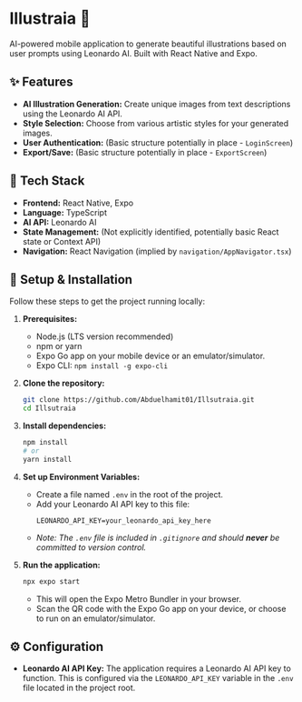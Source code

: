 # Illustraia 🎨

AI-powered mobile application to generate beautiful illustrations based on user prompts using Leonardo AI. Built with React Native and Expo.

## ✨ Features

*   **AI Illustration Generation:** Create unique images from text descriptions using the Leonardo AI API.
*   **Style Selection:** Choose from various artistic styles for your generated images.
*   **User Authentication:** (Basic structure potentially in place - `LoginScreen`)
*   **Export/Save:** (Basic structure potentially in place - `ExportScreen`)

## 🚀 Tech Stack

*   **Frontend:** React Native, Expo
*   **Language:** TypeScript
*   **AI API:** Leonardo AI
*   **State Management:** (Not explicitly identified, potentially basic React state or Context API)
*   **Navigation:** React Navigation (implied by `navigation/AppNavigator.tsx`)

## 🔧 Setup & Installation

Follow these steps to get the project running locally:

1.  **Prerequisites:**
    *   Node.js (LTS version recommended)
    *   npm or yarn
    *   Expo Go app on your mobile device or an emulator/simulator.
    *   Expo CLI: `npm install -g expo-cli`

2.  **Clone the repository:**
    ```bash
    git clone https://github.com/Abduelhamit01/Illsutraia.git
    cd Illsutraia
    ```

3.  **Install dependencies:**
    ```bash
    npm install
    # or
    yarn install
    ```

4.  **Set up Environment Variables:**
    *   Create a file named `.env` in the root of the project.
    *   Add your Leonardo AI API key to this file:
        ```env
        LEONARDO_API_KEY=your_leonardo_api_key_here
        ```
    *   *Note: The `.env` file is included in `.gitignore` and should **never** be committed to version control.*

5.  **Run the application:**
    ```bash
    npx expo start
    ```
    *   This will open the Expo Metro Bundler in your browser.
    *   Scan the QR code with the Expo Go app on your device, or choose to run on an emulator/simulator.

## ⚙️ Configuration

*   **Leonardo AI API Key:** The application requires a Leonardo AI API key to function. This is configured via the `LEONARDO_API_KEY` variable in the `.env` file located in the project root.
